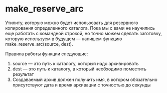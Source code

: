 # make_reserve_arc
Утилиту, которую можно будет использовать для резервного копирования определенного каталога.
Пока мы с вами не научились еще работать с командной строкой, но точно можем сделать заготовку, которую используем в будущем — напишем функцию make_reserve_arc(source, dest).

Правила работы функции следующие:
1. source — это путь к каталогу, который надо архивировать
2. dest — это путь к каталогу, в который необходимо поместить результат
3. Создаваемый архив должен получить имя, в котором обязательно присутствуют дата и время архивации с точностью до секунды
